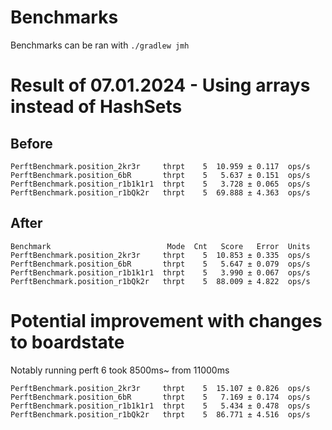 # Benchmarks

Benchmarks can be ran with `./gradlew jmh`


# Result of 07.01.2024 - Using arrays instead of HashSets

## Before 
```
PerftBenchmark.position_2kr3r     thrpt    5  10.959 ± 0.117  ops/s
PerftBenchmark.position_6bR       thrpt    5   5.637 ± 0.151  ops/s
PerftBenchmark.position_r1b1k1r1  thrpt    5   3.728 ± 0.065  ops/s
PerftBenchmark.position_r1bQk2r   thrpt    5  69.888 ± 4.363  ops/s
```

## After
```
Benchmark                          Mode  Cnt   Score   Error  Units
PerftBenchmark.position_2kr3r     thrpt    5  10.853 ± 0.335  ops/s
PerftBenchmark.position_6bR       thrpt    5   5.647 ± 0.079  ops/s
PerftBenchmark.position_r1b1k1r1  thrpt    5   3.990 ± 0.067  ops/s
PerftBenchmark.position_r1bQk2r   thrpt    5  88.009 ± 4.822  ops/s
```


# Potential improvement with changes to boardstate


Notably running perft 6 took 8500ms~ from 11000ms

```
PerftBenchmark.position_2kr3r     thrpt    5  15.107 ± 0.826  ops/s
PerftBenchmark.position_6bR       thrpt    5   7.169 ± 0.174  ops/s
PerftBenchmark.position_r1b1k1r1  thrpt    5   5.434 ± 0.478  ops/s
PerftBenchmark.position_r1bQk2r   thrpt    5  86.771 ± 4.516  ops/s
```
